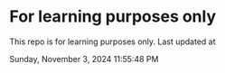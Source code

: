 # For learning purposes only
This repo is for learning purposes only.
Last updated at

Sunday, November 3, 2024 11:55:48 PM

